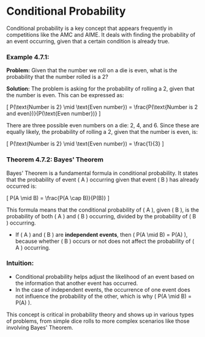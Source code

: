 # Conditional Probability

Conditional probability is a key concept that appears frequently in competitions like the AMC and AIME. It deals with finding the probability of an event occurring, given that a certain condition is already true.

### Example 4.7.1:

**Problem:** Given that the number we roll on a die is even, what is the probability that the number rolled is a 2?

**Solution:** The problem is asking for the probability of rolling a 2, given that the number is even. This can be expressed as:

\[
P(\text{Number is 2} \mid \text{Even number}) = \frac{P(\text{Number is 2 and even})}{P(\text{Even number})}
\]

There are three possible even numbers on a die: 2, 4, and 6. Since these are equally likely, the probability of rolling a 2, given that the number is even, is:

\[
P(\text{Number is 2} \mid \text{Even number}) = \frac{1}{3}
\]

### Theorem 4.7.2: **Bayes' Theorem**

Bayes' Theorem is a fundamental formula in conditional probability. It states that the probability of event \( A \) occurring given that event \( B \) has already occurred is:

\[
P(A \mid B) = \frac{P(A \cap B)}{P(B)}
\]

This formula means that the conditional probability of \( A \), given \( B \), is the probability of both \( A \) and \( B \) occurring, divided by the probability of \( B \) occurring.

- If \( A \) and \( B \) are **independent events**, then \( P(A \mid B) = P(A) \), because whether \( B \) occurs or not does not affect the probability of \( A \) occurring.

### Intuition:

- Conditional probability helps adjust the likelihood of an event based on the information that another event has occurred.
- In the case of independent events, the occurrence of one event does not influence the probability of the other, which is why \( P(A \mid B) = P(A) \).

This concept is critical in probability theory and shows up in various types of problems, from simple dice rolls to more complex scenarios like those involving Bayes' Theorem.